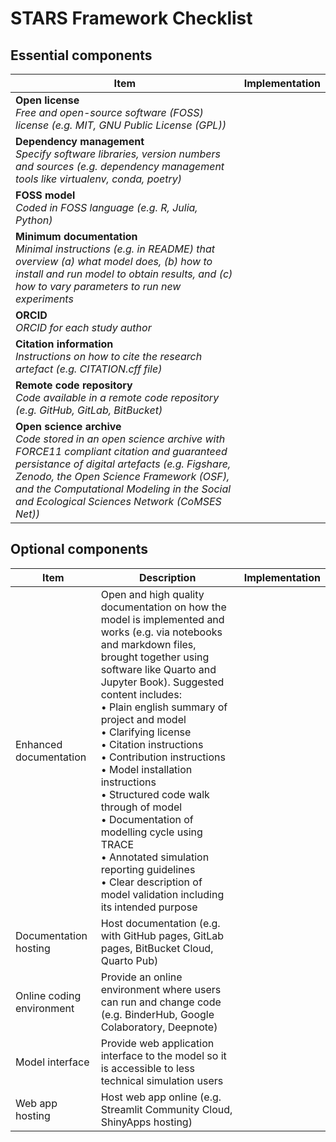 # STARS Framework Checklist

## Essential components

| Item | Implementation |
| - | - | 
| **Open license**<br>*Free and open-source software (FOSS) license (e.g. MIT, GNU Public License (GPL))* | <!----> |
| **Dependency management**<br>*Specify software libraries, version numbers and sources (e.g. dependency management tools like virtualenv, conda, poetry)* | <!----> |
| **FOSS model**<br>*Coded in FOSS language (e.g. R, Julia, Python)* | <!----> |
| **Minimum documentation**<br>*Minimal instructions (e.g. in README) that overview (a) what model does, (b) how to install and run model to obtain results, and (c) how to vary parameters to run new experiments* | <!----> |
| **ORCID**<br>*ORCID for each study author* | <!----> |
| **Citation information**<br>*Instructions on how to cite the research artefact (e.g. CITATION.cff file)* | <!----> |
| **Remote code repository**<br>*Code available in a remote code repository (e.g. GitHub, GitLab, BitBucket)* | <!----> |
| **Open science archive**<br>*Code stored in an open science archive with FORCE11 compliant citation and guaranteed persistance of digital artefacts (e.g. Figshare, Zenodo, the Open Science Framework (OSF), and the Computational Modeling in the Social and Ecological Sciences Network (CoMSES Net))* | <!----> |

## Optional components

| Item | Description | Implementation |
| - | - | - |
| Enhanced documentation | Open and high quality documentation on how the model is implemented and works  (e.g. via notebooks and markdown files, brought together using software like Quarto and Jupyter Book). Suggested content includes:<br>• Plain english summary of project and model<br>• Clarifying license<br>• Citation instructions<br>• Contribution instructions<br>• Model installation instructions<br>• Structured code walk through of model<br>• Documentation of modelling cycle using TRACE<br>• Annotated simulation reporting guidelines<br>• Clear description of model validation including its intended purpose | <!----> |
| Documentation hosting | Host documentation (e.g. with GitHub pages, GitLab pages, BitBucket Cloud, Quarto Pub) | <!----> |
| Online coding environment | Provide an online environment where users can run and change code (e.g. BinderHub, Google Colaboratory, Deepnote) | <!----> |
| Model interface | Provide web application interface to the model so it is accessible to less technical simulation users | <!----> |
| Web app hosting | Host web app online (e.g. Streamlit Community Cloud, ShinyApps hosting) | <!----> |